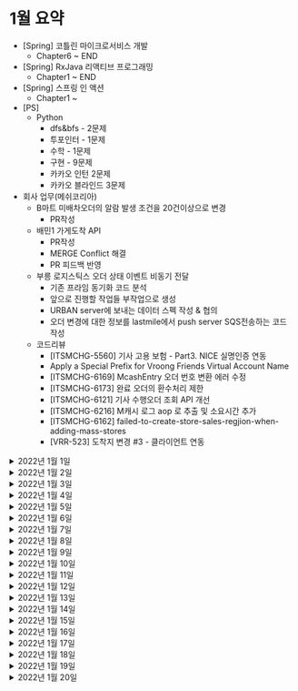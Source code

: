 # 1월 요약
- [Spring] 코틀린 마이크로서비스 개발 
  - Chapter6 ~ END
- [Spring] RxJava 리액티브 프로그래밍 
  - Chapter1 ~ END
- [Spring] 스프링 인 액션
  - Chapter1 ~ 
- [PS] 
  - Python
    - dfs&bfs - 2문제
    - 투포인터 - 1문제
    - 수학 - 1문제
    - 구현 - 9문제
    - 카카오 인턴 2문제
    - 카카오 블라인드 3문제 
- 회사 업무(메쉬코리아)
  - B마트 미배차오더의 알람 발생 조건을 20건이상으로 변경
    - PR작성
  - 배민1 가게도착 API 
    - PR작성
    - MERGE Conflict 해결
    - PR 피드백 반영
  - 부릉 로지스틱스 오더 상태 이벤트 비동기 전달
    - 기존 프라임 동기화 코드 분석
    - 앞으로 진행할 작업들 부작업으로 생성
    - URBAN server에 보내는 데이터 스펙 작성 & 협의
    - 오더 변경에 대한 정보를 lastmile에서 push server SQS전송하는 코드 작성
  - 코드리뷰
    - [ITSMCHG-5560] 기사 고용 보험 - Part3. NICE 실명인증 연동
    - Apply a Special Prefix for Vroong Friends Virtual Account Name
    - [ITSMCHG-6169] McashEntry 오더 번호 변환 에러 수정
    - [ITSMCHG-6173] 완료 오더의 환수처리 제한
    - [ITSMCHG-6121] 기사 수행오더 조회 API 개선
    - [ITSMCHG-6216] M캐시 로그 aop 로 추출 및 소요시간 추가
    - [ITSMCHG-6162] failed-to-create-store-sales-regjion-when-adding-mass-stores
    - [VRR-523] 도착지 변경 #3 - 클라이언트 연동

<details> <summary>2022년 1월 1일</summary>

## 회사 업무

## 개인 공부
- [PS] python
  - 두포인터 알고리즘 1문제
- [Spring] 코틀린 마이크로서비스 개발 
  - 6.리액티브 스프링 데이터 (0% -> 100%) 
  - 7.도커 만들기 (0% -> 100%) 
  - 8.마이크로서비스 확장 (0% -> 100%) 
  - 9.스프링 마이크로서비스 테스트 (0% -> 100%) 

</details>

<details> <summary>2022년 1월 2일</summary>

## 회사 업무

## 개인 공부
- [PS] python
  - 수학 알고리즘 1문제
- [Spring] 코틀린 마이크로서비스 개발 
  - 10.마이크로서비스 모니터링 (0% -> 100%)
  - 11.마이크로서비스 배포 (0% -> 100%)
  - 12.모범사례 (0% -> 100%)
- [Spring] RxJava 리액티브 프로그래밍 
  - 1.RxJava의 기본 (0% -> 50%)

</details>

<details> <summary>2022년 1월 3일</summary>

## 회사 업무
- B마트 미배차오더의 알람 발생 조건을 20건이상으로 변경
  - PR작성
- 배민1 가게도착 API 
  - PR작성 
- 코드리뷰
  - [ITSMCHG-5560] 기사 고용 보험 - Part3. NICE 실명인증 연동

## 개인 공부
- [PS] python
  - 구현 알고리즘 1문제
- [Spring] RxJava 리액티브 프로그래밍 
  - 1.RxJava의 기본 (50% -> 70%)

</details>

<details> <summary>2022년 1월 4일</summary>

## 회사 업무
- 배민1 가게도착 API 
  - MERGE Conflict 해결
- 부릉 로지스틱스 오더 상태 이벤트 비동기 전달
  - 기존 프라임 동기화 코드 분석
  - 앞으로 진행할 작업들 부작업으로 생성
- 코드리뷰
  - [ITSMCHG-6108] Apply a Special Prefix for Vroong Friends Virtual Account Name
  - Hotfix - removeAgent, updateAgent(unemployed)시 고용보험 있는지 확인 유효성

## 개인 공부
- [PS] python
  - 구현 알고리즘 1문제
- [Spring] RxJava 리액티브 프로그래밍 
  - 1.RxJava의 기본 (70% -> 100%)

</details>

<details> <summary>2022년 1월 5일</summary>

## 회사 업무
- 부릉 로지스틱스 오더 상태 이벤트 비동기 전달
  - URBAN server에 보내는 데이터 스펙 작성
- 코드리뷰
  - [ITSMCHG-6169] McashEntry 오더 번호 변환 에러 수정

## 개인 공부
- [PS] python
  - 구현 알고리즘 1문제
- [Spring] RxJava 리액티브 프로그래밍 
  - 2.RxJava를 사용하는 데 필요한 배경 지식 (0% -> 100%)

</details>

<details> <summary>2022년 1월 6일</summary>

## 회사 업무
- 부릉 로지스틱스 오더 상태 이벤트 비동기 전달
  - URBAN server에 보내는 데이터 스펙 협의
- 배민1 가게도착 API
  - PR 피드백 반영
- 코드리뷰
  - [ITSMCHG-6173] 완료 오더의 환수처리 제한
  - [ITSMCHG-6121] 기사 수행오더 조회 API 개선

## 개인 공부
- [PS] python
  - 카카오 인턴 1문제
- [Spring] RxJava 리액티브 프로그래밍 
  - 3.RxJava의 메커니즘 (0% -> 100%)

</details>

<details> <summary>2022년 1월 7일</summary>

## 회사 업무
- 부릉 로지스틱스 오더 상태 이벤트 비동기 전달
  - 오더 변경에 대한 정보를 lastmile에서 push server SQS전송하는 코드 작성
- 배민1 가게도착 API
  - PR 피드백 반영

## 개인 공부
- [PS] python
  - 카카오 인턴 1문제
- [Spring] RxJava 리액티브 프로그래밍 
  - 4.Flowable 과 Oservable의 연산자 (0% -> 40%)

</details>

<details> <summary>2022년 1월 8일</summary>

## 회사 업무

## 개인 공부
- [PS] python
  - 정렬 1문제 
- [Spring] RxJava 리액티브 프로그래밍 
  - 4.Flowable 과 Oservable의 연산자 (40% -> 100%)
  - 5.Processor와 Subject (0% -> 100%)
  - 6.RxJava의 디버깅과 테스트 (0% -> 100%)

</details>

<details> <summary>2022년 1월 9일</summary>

## 회사 업무

## 개인 공부
- [PS] python
  - 구현 1문제 
- [Spring] 스프링 인 액션
  - 1.스프링 시작하기 (0% -> 100%)
  - 2.웹 애플리케이션 개발하기 (0% -> 20%) 

</details>


<details> <summary>2022년 1월 10일</summary>

## 회사 업무
- 부릉 로지스틱스 오더 상태 이벤트 비동기 전달
  - 카프카연동 검토
- 위클리 미팅

## 개인 공부
- [PS] python
  - 구현 1문제 
- [Spring] 스프링 인 액션
  - 2.웹 애플리케이션 개발하기 (20% -> 100%)
  - 3.데이터로 작업하기 (0% -> 100%)

</details>

<details> <summary>2022년 1월 11일</summary>

## 회사 업무
- 부릉 로지스틱스 오더 상태 이벤트 비동기 전달
  - 카프카 연동 검토
  - 카프카 기존 코드 분석
- 코드 리뷰
  - [ITSMCHG-6216] M캐시 로그 aop 로 추출 및 소요시간 추가
  - [ITSMCHG-6162] failed-to-create-store-sales-regjion-when-adding-mass-stores

## 개인 공부
- [PS] python
  - 구현 1문제 

</details>

<details> <summary>2022년 1월 12일</summary>

## 회사 업무
- 부릉 로지스틱스 오더 상태 이벤트 비동기 전달
  - 카프카 오더이벤트 토픽 추가방안 검토 
  - 카프카 produce 기존 코드 분석

## 개인 공부
- [PS] python
  - 구현 1문제 
- [Spring] 스프링 인 액션
  - 4.스프링 시큐리티 (0% -> 100%)

</details>

<details> <summary>2022년 1월 13일</summary>

## 회사 업무
- 부릉 로지스틱스 오더 상태 이벤트 비동기 전달
  - 카프카 produce 기존 코드 분석
  - 카프카 produce 코드 작성

## 개인 공부
- [PS] python
  - 구현 1문제 
- [Spring] 스프링 인 액션
  - 5.구성 속성 사용하기 (0% -> 100%)

</details>

<details> <summary>2022년 1월 14일</summary>

## 회사 업무
- 부릉 로지스틱스 오더 상태 이벤트 비동기 전달
  - 카프카 produce 코드 작성

## 개인 공부
- [PS] python
  - 구현 1문제 

</details>

<details> <summary>2022년 1월 15일</summary>

## 회사 업무

## 개인 공부
- [PS] python
  - 카카오 블라인드 1문제
- [Spring] 스프링 인 액션
  - 6.REST 서비스 생성하기 (0% -> 100%)
  - 7.REST 서비스 사용하기 (0% -> 100%)

</details>

<details> <summary>2022년 1월 16일</summary>

## 회사 업무

## 개인 공부
- [PS] python
  - 카카오 블라인드 2문제
- [Spring] 스프링 인 액션
  - 8.비동기 메시지 전송하기 (0% -> 100%)
  - 9.스프링 통합하기 (0% -> 100%)

</details>

<details> <summary>2022년 1월 17일</summary>

## 회사 업무
- 부릉 로지스틱스 오더 상태 이벤트 비동기 전달
  - 카프카 produce 코드 작성 
  - 이벤트 및 데이터 스펙 재논의 
- 위클리 미팅
- 1:1 미팅 참여
- 고용보험 일차감 PR 설명 미팅 참여
- 코드리뷰
  - [ITSMCHG-6121] 기사 수행오더 조회 API 개선

## 개인 공부
- [PS] python
  - dfs&bfs 문제 2문제 
- [Spring] 스프링 인 액션
  - 10.리액터 개요 (0% -> 100%)

</details>

<details> <summary>2022년 1월 18일</summary>

## 회사 업무
- 라스트마일 풀필먼트 이벤트 스펙 논의
- 부릉 로지스틱스 오더 상태 이벤트 비동기 전달
  - 이벤트 타입 별 스펙 조사 및 작성
  - 카프카 헤더에 다른값들 넣을 수 있을지 검토

## 개인 공부
- [PS] python
  - dfs&bfs 문제 1문제 
- [개인플젝] CherryPick
  - 도메인 용어 정리 및 필드 정리
- [Spring] 스프링 인 액션
  - 11.리액티브 API 개발하기 (0% -> 20%)

</details>

<details> <summary>2022년 1월 19일</summary>

## 회사 업무

## 개인 공부
- [PS] python
  - 구현 문제 1문제 
- [Spring] 스프링 인 액션
  - 11.리액티브 API 개발하기 (20% -> 100%)
  - 12.리액티브 데이터 퍼시스턴스 (0% -> 100%)
  - 13.서비스 탐구하기 (0% -> 50%)

</details>

<details> <summary>2022년 1월 20일</summary>

## 회사 업무
- 부릉 로지스틱스 오더 상태 이벤트 비동기 전달
  - 이벤트 별 스펙 작성
  - 이벤트 별 카프카 전송 코드 작성
- 코드 리뷰
  - [VRR-523] 도착지 변경 #3 - 클라이언트 연동

## 개인 공부
- [PS] python
  - 구현 문제 1문제 
- [개인플젝] order-and-gift-project
  - 프로젝트의 목적 및 기술스택 추가
  - 주문 프로젝트 요구사항 추가


</details>
